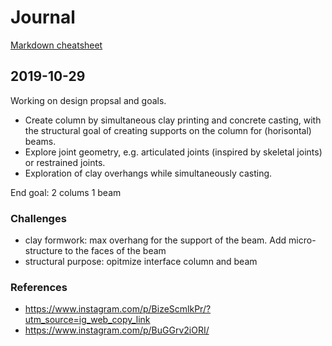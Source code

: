 # Journal

[Markdown cheatsheet](https://github.com/adam-p/markdown-here/wiki/Markdown-Cheatsheet)

## 2019-10-29

Working on design propsal and goals.

* Create column by simultaneous clay printing and concrete casting, with the structural goal of creating supports on the column for (horisontal) beams.
* Explore joint geometry, e.g. articulated joints (inspired by skeletal joints) or restrained joints.
* Exploration of clay overhangs while simultaneously casting.

End goal: 2 colums 1 beam

### Challenges
* clay formwork: max overhang for the support of the beam. Add micro-structure to the faces of the beam 
* structural purpose: opitmize interface column and beam 

### References
* <https://www.instagram.com/p/BizeScmlkPr/?utm_source=ig_web_copy_link>
* <https://www.instagram.com/p/BuGGrv2iORI/>